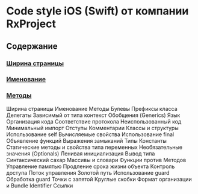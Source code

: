 # Code style iOS (Swift) от компании RxProject

## Содержание  
### [Ширина страницы](#headers)  
### [Именование](#emphasis)  
### [Методы](#lists)  


Ширина страницы
Именование
Методы
Булевы
Префиксы класса
Делегаты
Зависимый от типа контекст
Обобщения (Generics)
Язык
Организация кода
Соответствие протокола
Неиспользованный код
Минимальный импорт
Отступы
Комментарии
Классы и структуры
Использование self
Вычисляемые свойства
Использование final
Объявление функций
Выражения замыканий
Типы
Константы
Статические методы и свойства типа переменных
Необязательные значения (Optionals)
Ленивая инициализация
Вывод типа
Синтаксический сахар
Массивы и словари
Функции против Методов
Управление памятью
Продление срока жизни объекта
Контроль доступа
Поток управления
Золотой путь
Использование guard
Обработка guard
Точки с запятой
Круглые скобки
Формат организации и Bundle Identifier
Ссылки